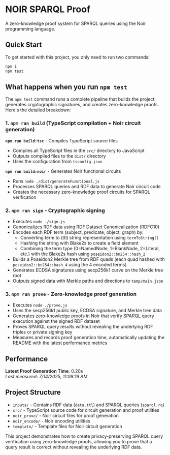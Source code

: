 # NOIR SPARQL Proof

A zero-knowledge proof system for SPARQL queries using the Noir programming language.

## Quick Start

To get started with this project, you only need to run two commands:

```bash
npm i
npm test
```

## What happens when you run `npm test`

The `npm test` command runs a complete pipeline that builds the project, generates cryptographic signatures, and creates zero-knowledge proofs. Here's the detailed breakdown:

### 1. `npm run build` (TypeScript compilation + Noir circuit generation)

**`npm run build:tsc`** - Compiles TypeScript source files
- Compiles all TypeScript files in the `src/` directory to JavaScript
- Outputs compiled files to the `dist/` directory
- Uses the configuration from `tsconfig.json`

**`npm run build:noir`** - Generates Noir functional circuits
- Runs `node ./dist/generateFunctional.js`
- Processes SPARQL queries and RDF data to generate Noir circuit code
- Creates the necessary zero-knowledge proof circuits for SPARQL verification

### 2. `npm run sign` - Cryptographic signing

- Executes `node ./sign.js`
- Canonicalizes RDF data using RDF Dataset Canonicalization (RDFC10)
- Encodes each RDF term (subject, predicate, object, graph) by:
  - Converting term to (ttl) string representation using `termToString()`
  - Hashing the string with Blake2s to create a field element
  - Combining the term type (0=NamedNode, 1=BlankNode, 2=Literal, etc.) with the Blake2s hash using `poseidon2::bn254::hash_2`
- Builds a Poseidon2 Merkle tree from RDF quads (each quad hashed with `poseidon2::bn254::hash_4` using the 4 encoded terms)
- Generates ECDSA signatures using secp256k1 curve on the Merkle tree root
- Outputs signed data with Merkle paths and directions to `temp/main.json`

### 3. `npm run prove` - Zero-knowledge proof generation

- Executes `node ./prove.js`
- Uses the secp256k1 public key, ECDSA signature, and Merkle tree data
- Generates zero-knowledge proofs in Noir that verify SPARQL query execution against the signed RDF dataset
- Proves SPARQL query results without revealing the underlying RDF triples or private signing key
- Measures and records proof generation time, automatically updating the README with the latest performance metrics

## Performance

**Latest Proof Generation Time**: 0.20s  
*Last measured: 7/14/2025, 11:09:19 AM*
## Project Structure

- `inputs/` - Contains RDF data (`data.ttl`) and SPARQL queries (`sparql.rq`)
- `src/` - TypeScript source code for circuit generation and proof utilities
- `noir_prove/` - Noir circuit files for proof generation
- `noir_encode/` - Noir encoding utilities
- `template/` - Template files for Noir circuit generation

This project demonstrates how to create privacy-preserving SPARQL query verification using zero-knowledge proofs, allowing you to prove that a query result is correct without revealing the underlying RDF data.
